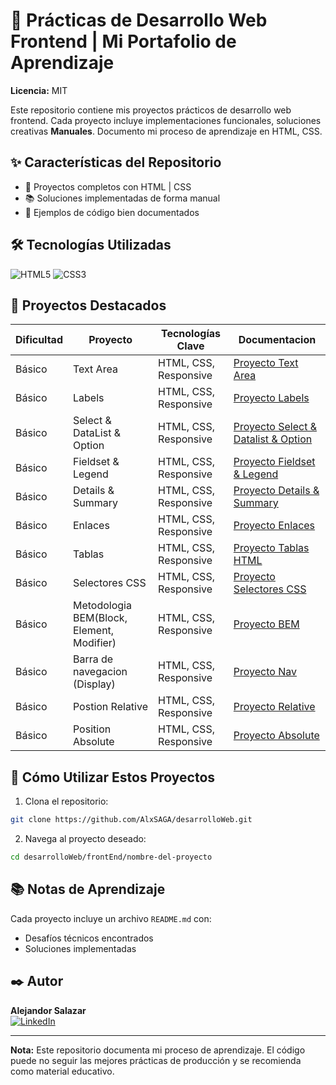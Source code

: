 
# 🎨 Prácticas de Desarrollo Web Frontend | Mi Portafolio de Aprendizaje
**Licencia:** MIT

Este repositorio contiene mis proyectos prácticos de desarrollo web frontend. Cada proyecto incluye implementaciones funcionales, soluciones creativas  **Manuales**. Documento mi proceso de aprendizaje en HTML, CSS.

## ✨ Características del Repositorio
- 🎯 Proyectos completos con HTML | CSS
- 📚 Soluciones implementadas de forma manual
- 🧪 Ejemplos de código bien documentados
## 🛠️ Tecnologías Utilizadas
![HTML5](https://img.shields.io/badge/-HTML5-E34F26?logo=html5&logoColor=white)
![CSS3](https://img.shields.io/badge/-CSS3-1572B6?logo=css3)

## 📌 Proyectos Destacados
| Dificultad | Proyecto                                  | Tecnologías Clave     | Documentacion                                                                       |
| ---------- | ----------------------------------------- | --------------------- | ----------------------------------------------------------------------------------- |
| Básico     | Text Area                                 | HTML, CSS, Responsive | [Proyecto Text Area](frontEnd/01-text_area/README.md)                               |
| Básico     | Labels                                    | HTML, CSS, Responsive | [Proyecto Labels](frontEnd/02-labels/README.md)                                     |
| Básico     | Select & DataList & Option                | HTML, CSS, Responsive | [Proyecto Select & Datalist & Option](frontEnd/03-Select_Datalist_Option/README.md) |
| Básico     | Fieldset & Legend                         | HTML, CSS, Responsive | [Proyecto Fieldset & Legend](frontEnd/04-fieldset_legend/README.md)                 |
| Básico     | Details & Summary                         | HTML, CSS, Responsive | [Proyecto Details & Summary](frontEnd/05-Details_Summary/README.md)                 |
| Básico     | Enlaces                                   | HTML, CSS, Responsive | [Proyecto Enlaces](frontEnd/06-Enlaces/README.md)                                   |
| Básico     | Tablas                                    | HTML, CSS, Responsive | [Proyecto Tablas HTML](frontEnd/07-TablasHTML/README.md)                            |
| Básico     | Selectores CSS                            | HTML, CSS, Responsive | [Proyecto Selectores CSS](frontEnd/08-SelectoresCSS/README.md)                      |
| Básico     | Metodologia BEM(Block, Element, Modifier) | HTML, CSS, Responsive | [Proyecto BEM](frontEnd/09-BEM/README.md)                                           |
| Básico     | Barra de navegacion (Display)             | HTML, CSS, Responsive | [Proyecto Nav](frontEnd/10-barra_navegacion/README.md)                              |
| Básico     | Postion Relative                          | HTML, CSS, Responsive | [Proyecto Relative](frontEnd/11-position_relative/README.md)                        |
| Básico     | Position Absolute                         | HTML, CSS, Responsive | [Proyecto Absolute](frontEnd/12-position_absolute/README.md)                        |
## 🚀 Cómo Utilizar Estos Proyectos
1. Clona el repositorio:
```bash
git clone https://github.com/AlxSAGA/desarrolloWeb.git
```
2. Navega al proyecto deseado:
```bash
cd desarrolloWeb/frontEnd/nombre-del-proyecto
```

## 📚 Notas de Aprendizaje
Cada proyecto incluye un archivo `README.md` con:
- Desafíos técnicos encontrados
- Soluciones implementadas
## ✒️ Autor
**Alejandor Salazar**   
[![LinkedIn](https://img.shields.io/badge/-LinkedIn-0A66C2?logo=linkedin)](https://linkedin.com/in/0xalxsg)

---

**Nota:** Este repositorio documenta mi proceso de aprendizaje. El código puede no seguir las mejores prácticas de producción y se recomienda como material educativo.
 